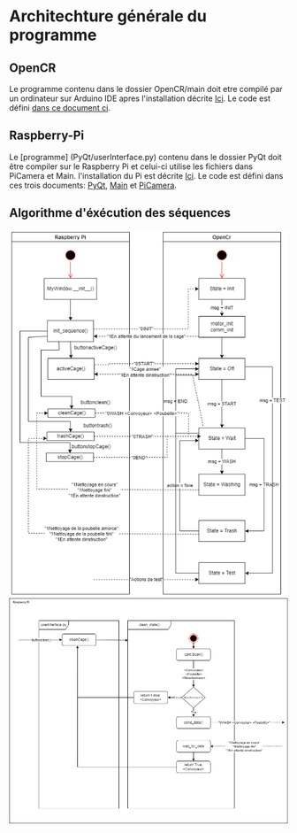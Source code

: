 # Architechture générale du programme

## OpenCR

Le programme contenu dans le dossier OpenCR/main doit etre compilé par un ordinateur sur Arduino IDE apres l'installation décrite [Ici](../README.md). Le code est défini [dans ce document ci](OpenCR/main/README.md).

## Raspberry-Pi

Le [programme] (PyQt/userInterface.py) contenu dans le dossier PyQt doit être compiler sur le Raspberry Pi et celui-ci utilise les fichiers dans PiCamera et Main. l'installation du Pi est décrite [Ici](../README.md). Le code est défini dans ces trois documents: [PyQt](PyQt/README.md), [Main](Main/README.md) et [PiCamera](PiCamera/README.md).


## Algorithme d'éxécution des séquences

<img src="../Documentation/Images/flowchart.png">

<img src="../Documentation/Images/Algo_PI_Camera.png">

